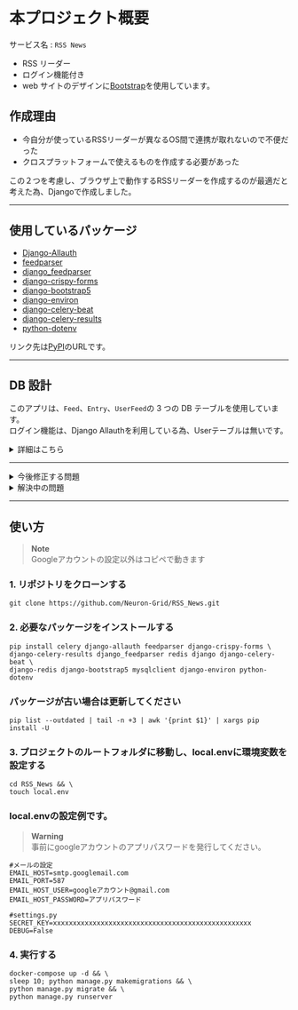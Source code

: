 # 本プロジェクト概要

サービス名 : `RSS News`

-   RSS リーダー
-   ログイン機能付き
-   web サイトのデザインに[Bootstrap](https://getbootstrap.com/)を使用しています。

## 作成理由
-   今自分が使っているRSSリーダーが異なるOS間で連携が取れないので不便だった
-   クロスプラットフォームで使えるものを作成する必要があった

この２つを考慮し、ブラウザ上で動作するRSSリーダーを作成するのが最適だと考えた為、Djangoで作成しました。


---

## 使用しているパッケージ

-   [Django-Allauth](https://pypi.org/project/django-allauth/)<br>
-   [feedparser](https://pypi.org/project/feedparser/)<br>
-   [django_feedparser](https://pypi.org/project/django-feedparser/)<br>
-   [django-crispy-forms](https://pypi.org/project/django-crispy-forms/)<br>
-   [django-bootstrap5](https://pypi.org/project/django-bootstrap5/)<br>
-   [django-environ](https://pypi.org/project/django-environ/)<br>
-   [django-celery-beat](https://pypi.org/project/django-celery-beat/)<br>
-   [django-celery-results](https://pypi.org/project/django-celery-results/)<br>
-   [python-dotenv](https://pypi.org/project/python-dotenv/)<br>

リンク先は[PyPI](https://pypi.org/)のURLです。

---

## DB 設計

このアプリは、`Feed`、`Entry`、`UserFeed`の 3 つの DB テーブルを使用しています。<br>
ログイン機能は、Django Allauthを利用している為、Userテーブルは無いです。<br>

<details><summary>詳細はこちら</summary>

### Feed モデル

RSS フィードの情報を保存する為のモデルです。以下の属性が定義されています。

-   `url`: フィードの URL。URLField 型で、一意性が強制されます。
-   `title`: フィードのタイトル。CharField 型で、最大長は 100 文字です。
-   `description`: フィードの説明。TextField 型で、空白または null 値が許可されます。

### Entry モデル

フィード内のエントリを表すモデルです。以下の属性が定義されています。

-   `feed`: フィード。ForeignKey 型で、Feed モデルと関連付けられます。
-   `title`: エントリのタイトル。CharField 型で、最大長は 50 文字です。
-   `link`: エントリのリンク。URLField 型です。
-   `summary`: エントリの要約。TextField 型です。
-   `pub_date`: エントリの公開日時。DateTimeField 型です。

### Subscription モデル

ユーザーが購読しているフィードを表すモデルです。以下の属性が定義されています。

-   `user`: ユーザー。ForeignKey 型で、django.contrib.auth.models.User モデルと関連付けられます。
-   `feed`: フィード。ForeignKey 型で、Feed モデルと関連付けられます。
</details>

---

<details><summary>今後修正する問題</summary>

-   フィードが自動更新されない(動作未検証)
-   detailed_list.htmlの更新ボタンが機能しない
-   settings.pyとdocker-compose.ymlに書かれている DB の設定を環境変数に変更する
-   アカウントの削除機能を追加する
-   アカウントの削除ページを作成する
-   アカウントの管理ページを作成する
-   デザインを統一する
-   ダークモードの実装
</details>

<details><summary>解決中の問題</summary>

-   フィードの更新に関する問題を最優先で解決します
</details>

---

## 使い方

> **Note**<br>
> Googleアカウントの設定以外はコピペで動きます

### 1. リポジトリをクローンする

```Shell
git clone https://github.com/Neuron-Grid/RSS_News.git
```
### 2. 必要なパッケージをインストールする
```Shell
pip install celery django-allauth feedparser django-crispy-forms \
django-celery-results django_feedparser redis django django-celery-beat \
django-redis django-bootstrap5 mysqlclient django-environ python-dotenv
```
### パッケージが古い場合は更新してください
```Shell
pip list --outdated | tail -n +3 | awk '{print $1}' | xargs pip install -U 
```

### 3. プロジェクトのルートフォルダに移動し、local.envに環境変数を設定する
```Shell
cd RSS_News && \
touch local.env
```

### local.envの設定例です。

> **Warning**<br>
> 事前にgoogleアカウントのアプリパスワードを発行してください。


```local.env
#メールの設定
EMAIL_HOST=smtp.googlemail.com
EMAIL_PORT=587
EMAIL_HOST_USER=googleアカウント@gmail.com
EMAIL_HOST_PASSWORD=アプリパスワード

#settings.py
SECRET_KEY=xxxxxxxxxxxxxxxxxxxxxxxxxxxxxxxxxxxxxxxxxxxxxxxxxx
DEBUG=False
```

### 4. 実行する

```Shell
docker-compose up -d && \
sleep 10; python manage.py makemigrations && \
python manage.py migrate && \
python manage.py runserver
```
